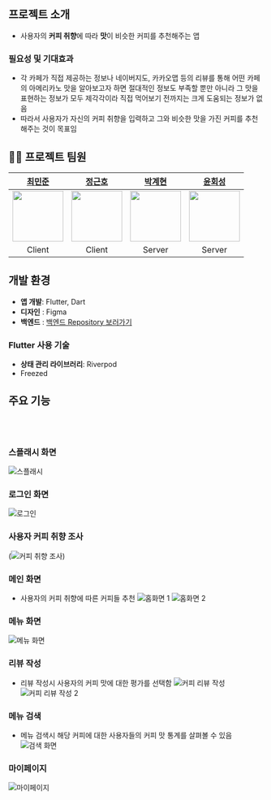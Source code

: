 ## 프로젝트 소개
- 사용자의 **커피 취향**에 따라 **맛**이 비슷한 커피를 추천해주는 앱

### 필요성 및 기대효과
- 각 카페가 직접 제공하는 정보나 네이버지도, 카카오맵 등의 리뷰를 통해 어떤 카페의 아메리카노 맛을 알아보고자 하면 절대적인 정보도 부족할 뿐만 아니라 그 맛을 표현하는 정보가 모두 제각각이라 직접 먹어보기 전까지는 크게 도움되는 정보가 없음
- 따라서 사용자가 자신의 커피 취향을 입력하고 그와 비슷한 맛을 가진 커피를 추천해주는 것이 목표임

## 💁‍♂️ 프로젝트 팀원
<div align="center">

|  [최민준](https://github.com/mj010504) | [정근호](https://github.com/eightroutes) |  [박계현](https://github.com/gyehyun-bak) | [윤회성](https://github.com/squareCaaat) |
| :-----------------------------------------: | :------------------------------------: | :-----------------------------------------: | :------------------------------------: |
| <img src="https://github.com/mj010504.png" width="100"> | <img src="https://github.com/eightroutes.png" width="100"> | <img src="https://github.com/gyehyun-bak.png" width="100"> | <img src="https://github.com/squareCaaat.png" width="100"> |
| Client  | Client | Server  | Server |

</div>

## 개발 환경
- **앱 개발**: Flutter, Dart
- **디자인** : Figma
- **백엔드** : [백엔드 Repository 보러가기](https://github.com/pknu-wap/CANO-BE)

### Flutter 사용 기술
- **상태 관리 라이브러리**: Riverpod
- Freezed

## 주요 기능
<br><br>
### 스플래시 화면
![스플래시](https://github.com/user-attachments/assets/818ffb08-1f82-47b8-aee7-2144cd6afd55)

### 로그인 화면
![로그인](https://github.com/user-attachments/assets/c17a2b5c-9826-48dc-9b63-a1e1d0d511d0)

### 사용자 커피 취향 조사
(![커피 취향 조사](https://github.com/user-attachments/assets/f63e57ef-20c8-4cfc-8acb-db1b10b80d9c))

### 메인 화면
- 사용자의 커피 취향에 따른 커피들 추천
![홈화면 1](https://github.com/user-attachments/assets/ef4cd0b1-ecee-4bab-a2d3-d2b387abd7c8)
![홈화면 2](https://github.com/user-attachments/assets/dd2d1f4a-e214-4248-8767-10cfb46e4b55)

### 메뉴 화면
![메뉴 화면](https://github.com/user-attachments/assets/0f5e86ef-56ee-448e-88f7-62cfc4053d96)

### 리뷰 작성
- 리뷰 작성시 사용자의 커피 맛에 대한 평가를 선택함
![커피 리뷰 작성](https://github.com/user-attachments/assets/48c6a450-a65a-4710-83c4-bd1c478ecefe)
![커피 리뷰 작성 2](https://github.com/user-attachments/assets/eab7146a-23f1-4bfe-978e-bec6305f67b5)

### 메뉴 검색
- 메뉴 검색시 해당 커피에 대한 사용자들의 커피 맛 통계를 살펴볼 수 있음
![검색 화면](https://github.com/user-attachments/assets/54f6f6eb-0e82-47a3-b408-d874bbf1aebe)

### 마이페이지
![마이페이지](https://github.com/user-attachments/assets/b65bfd29-0c6e-42ef-804e-083e9c232bbe)
